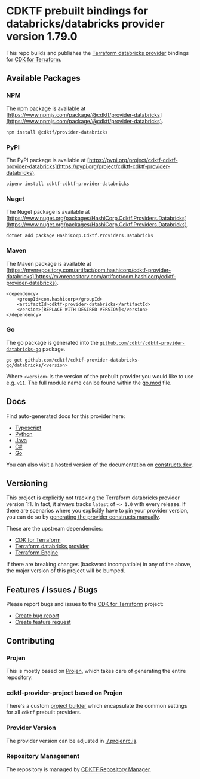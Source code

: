 
# CDKTF prebuilt bindings for databricks/databricks provider version 1.79.0

This repo builds and publishes the [Terraform databricks provider](https://registry.terraform.io/providers/databricks/databricks/1.79.0/docs) bindings for [CDK for Terraform](https://cdk.tf).

## Available Packages

### NPM

The npm package is available at [https://www.npmjs.com/package/@cdktf/provider-databricks](https://www.npmjs.com/package/@cdktf/provider-databricks).

`npm install @cdktf/provider-databricks`

### PyPI

The PyPI package is available at [https://pypi.org/project/cdktf-cdktf-provider-databricks](https://pypi.org/project/cdktf-cdktf-provider-databricks).

`pipenv install cdktf-cdktf-provider-databricks`

### Nuget

The Nuget package is available at [https://www.nuget.org/packages/HashiCorp.Cdktf.Providers.Databricks](https://www.nuget.org/packages/HashiCorp.Cdktf.Providers.Databricks).

`dotnet add package HashiCorp.Cdktf.Providers.Databricks`

### Maven

The Maven package is available at [https://mvnrepository.com/artifact/com.hashicorp/cdktf-provider-databricks](https://mvnrepository.com/artifact/com.hashicorp/cdktf-provider-databricks).

```
<dependency>
    <groupId>com.hashicorp</groupId>
    <artifactId>cdktf-provider-databricks</artifactId>
    <version>[REPLACE WITH DESIRED VERSION]</version>
</dependency>
```

### Go

The go package is generated into the [`github.com/cdktf/cdktf-provider-databricks-go`](https://github.com/cdktf/cdktf-provider-databricks-go) package.

`go get github.com/cdktf/cdktf-provider-databricks-go/databricks/<version>`

Where `<version>` is the version of the prebuilt provider you would like to use e.g. `v11`. The full module name can be found
within the [go.mod](https://github.com/cdktf/cdktf-provider-databricks-go/blob/main/databricks/go.mod#L1) file.

## Docs

Find auto-generated docs for this provider here: 

- [Typescript](./docs/API.typescript.md)
- [Python](./docs/API.python.md)
- [Java](./docs/API.java.md)
- [C#](./docs/API.csharp.md)
- [Go](./docs/API.go.md)

You can also visit a hosted version of the documentation on [constructs.dev](https://constructs.dev/packages/@cdktf/provider-databricks).

## Versioning

This project is explicitly not tracking the Terraform databricks provider version 1:1. In fact, it always tracks `latest` of `~> 1.0` with every release. If there are scenarios where you explicitly have to pin your provider version, you can do so by [generating the provider constructs manually](https://cdk.tf/imports).

These are the upstream dependencies:

- [CDK for Terraform](https://cdk.tf)
- [Terraform databricks provider](https://registry.terraform.io/providers/databricks/databricks/1.79.0)
- [Terraform Engine](https://terraform.io)

If there are breaking changes (backward incompatible) in any of the above, the major version of this project will be bumped.

## Features / Issues / Bugs

Please report bugs and issues to the [CDK for Terraform](https://cdk.tf) project:

- [Create bug report](https://cdk.tf/bug)
- [Create feature request](https://cdk.tf/feature)

## Contributing

### Projen

This is mostly based on [Projen](https://github.com/projen/projen), which takes care of generating the entire repository.

### cdktf-provider-project based on Projen

There's a custom [project builder](https://github.com/cdktf/cdktf-provider-project) which encapsulate the common settings for all `cdktf` prebuilt providers.

### Provider Version

The provider version can be adjusted in [./.projenrc.js](./.projenrc.js).

### Repository Management

The repository is managed by [CDKTF Repository Manager](https://github.com/cdktf/cdktf-repository-manager/).
